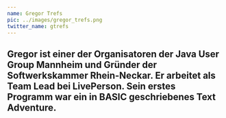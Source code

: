 ```yaml
---
name: Gregor Trefs
pic: ../images/gregor_trefs.png
twitter_name: gtrefs
---
```


Gregor ist einer der Organisatoren der Java User Group Mannheim und Gründer der Softwerkskammer Rhein-Neckar. Er arbeitet als Team Lead bei LivePerson. Sein erstes Programm war ein in BASIC geschriebenes Text Adventure.
---
